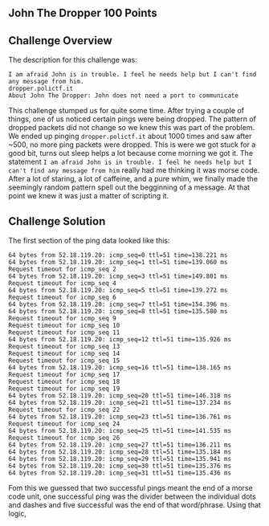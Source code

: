 ## John The Dropper 100 Points

## Challenge Overview
The description for this challenge was: 
```
I am afraid John is in trouble. I feel he needs help but I can't find any message from him.
dropper.polictf.it
About John The Dropper: John does not need a port to communicate
```

This challenge stumped us for quite some time. After trying a couple of things, one of us noticed certain pings were being dropped. The pattern of dropped packets did not change so we knew this was part of the problem. We ended up pinging `dropper.polictf.it` about 1000 times and saw after ~500, no more ping packets were dropped. This is were we got stuck for a good bit, turns out sleep helps a lot because come morning we got it. The statement `I am afraid John is in trouble. I feel he needs help but I can't find any message from him` really had me thinking it was morse code. After a lot of staring, a lot of caffeine, and a pure whim, we finally made the seemingly random pattern spell out the begginning of a message. At that point we knew it was just a matter of scripting it. 


## Challenge Solution
The first section of the ping data looked like this:
```
64 bytes from 52.18.119.20: icmp_seq=0 ttl=51 time=138.221 ms
64 bytes from 52.18.119.20: icmp_seq=1 ttl=51 time=139.060 ms
Request timeout for icmp_seq 2
64 bytes from 52.18.119.20: icmp_seq=3 ttl=51 time=149.801 ms
Request timeout for icmp_seq 4
64 bytes from 52.18.119.20: icmp_seq=5 ttl=51 time=139.272 ms
Request timeout for icmp_seq 6
64 bytes from 52.18.119.20: icmp_seq=7 ttl=51 time=154.396 ms
64 bytes from 52.18.119.20: icmp_seq=8 ttl=51 time=135.580 ms
Request timeout for icmp_seq 9
Request timeout for icmp_seq 10
Request timeout for icmp_seq 11
64 bytes from 52.18.119.20: icmp_seq=12 ttl=51 time=135.926 ms
Request timeout for icmp_seq 13
Request timeout for icmp_seq 14
Request timeout for icmp_seq 15
64 bytes from 52.18.119.20: icmp_seq=16 ttl=51 time=138.165 ms
Request timeout for icmp_seq 17
Request timeout for icmp_seq 18
Request timeout for icmp_seq 19
64 bytes from 52.18.119.20: icmp_seq=20 ttl=51 time=146.318 ms
64 bytes from 52.18.119.20: icmp_seq=21 ttl=51 time=137.234 ms
Request timeout for icmp_seq 22
64 bytes from 52.18.119.20: icmp_seq=23 ttl=51 time=136.761 ms
Request timeout for icmp_seq 24
64 bytes from 52.18.119.20: icmp_seq=25 ttl=51 time=141.535 ms
Request timeout for icmp_seq 26
64 bytes from 52.18.119.20: icmp_seq=27 ttl=51 time=136.211 ms
64 bytes from 52.18.119.20: icmp_seq=28 ttl=51 time=135.184 ms
64 bytes from 52.18.119.20: icmp_seq=29 ttl=51 time=135.941 ms
64 bytes from 52.18.119.20: icmp_seq=30 ttl=51 time=135.376 ms
64 bytes from 52.18.119.20: icmp_seq=31 ttl=51 time=135.436 ms
```

Fom this we guessed that two successful pings meant the end of a morse code unit, one successful ping was the divider between the individual dots and dashes and five successful was the end of that word/phrase. Using that logic,  
